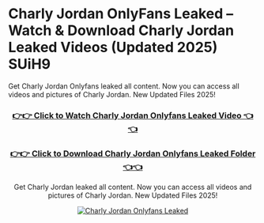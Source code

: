 # Charly Jordan OnlyFans Leaked – Watch & Download Charly Jordan Leaked Videos (Updated 2025) SUiH9

Get Charly Jordan Onlyfans leaked all content. Now you can access all videos and pictures of Charly Jordan. New Updated Files 2025!  
<div align="center">
  
### [👉👉 Click to Watch Charly Jordan Onlyfans Leaked Video 👈👈](https://links2leaks.com?utm_source=charlyjordan&utm_medium=gitshort)  
### [👉👉 Click to Download Charly Jordan Onlyfans Leaked Folder 👈👈](https://links2leaks.com?utm_source=charlyjordan&utm_medium=gitshort)  

Get Charly Jordan leaked all content. Now you can access all videos and pictures of Charly Jordan. New Updated Files 2025!  

[![Charly Jordan Onlyfans Leaked](https://i.ibb.co/93hzkbrt/l2l.gif)](https://links2leaks.com?utm_source=charlyjordan&utm_medium=gitshort)  

</div>
